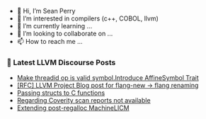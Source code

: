 - 👋 Hi, I’m Sean Perry
- 👀 I’m interested in compilers (c++, COBOL, llvm)
- 🌱 I’m currently learning ...
- 💞️ I’m looking to collaborate on ...
- 📫 How to reach me ...

<!---
s66perry/s66perry is a ✨ special ✨ repository because its `README.md` (this file) appears on your GitHub profile.
You can click the Preview link to take a look at your changes.
--->
### 📕 Latest LLVM Discourse Posts

<!-- DISCOURSE-LLVM:START -->
- [Make threadid op is valid symbol.Introduce AffineSymbol Trait](https://discourse.llvm.org/t/make-threadid-op-is-valid-symbol-introduce-affinesymbol-trait/83702#post_2)
- [[RFC] LLVM Project Blog post for flang-new -&gt; flang renaming](https://discourse.llvm.org/t/rfc-llvm-project-blog-post-for-flang-new-flang-renaming/80915#post_19)
- [Passing structs to C functions](https://discourse.llvm.org/t/passing-structs-to-c-functions/83938#post_1)
- [Regarding Coverity scan reports not available](https://discourse.llvm.org/t/regarding-coverity-scan-reports-not-available/83273#post_18)
- [Extending post-regalloc MachineLICM](https://discourse.llvm.org/t/extending-post-regalloc-machinelicm/82725#post_4)
<!-- DISCOURSE-LLVM:END -->
